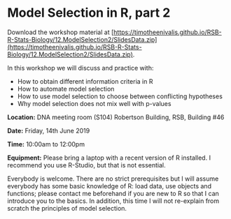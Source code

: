 # Model Selection in R, part 2

Download the workshop material at [https://timotheenivalis.github.io/RSB-R-Stats-Biology/12.ModelSelection2/SlidesData.zip](https://timotheenivalis.github.io/RSB-R-Stats-Biology/12.ModelSelection2/SlidesData.zip).

In this workshop we will discuss and practice with:

* How to obtain different information criteria in R
* How to automate model selection
* How to use model selection to choose between conflicting hypotheses
* Why model selection does not mix well with p-values

**Location:** DNA meeting room (S104) Robertson Building, RSB, Building #46

**Date:** Friday, 14th June 2019

**Time:** 10:00am to 12:00pm

**Equipment:** Please bring a laptop with a recent version of R installed. I recommend you use R-Studio, but that is not essential.


Everybody is welcome. There are no strict prerequisites but I will assume everybody has some basic knowledge of R: load data, use objects and functions; please contact me beforehand if you are new to R so that I can introduce you to the basics. In addition, this time I will not re-explain from scratch the principles of model selection.
